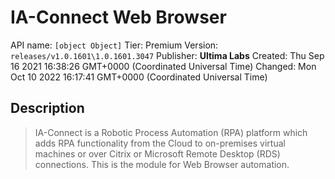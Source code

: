 # IA-Connect Web Browser
API name: `[object Object]`
Tier: Premium
Version: `releases/v1.0.1601\1.0.1601.3047`
Publisher: **Ultima Labs**
Created: Thu Sep 16 2021 16:38:26 GMT+0000 (Coordinated Universal Time)
Changed: Mon Oct 10 2022 16:17:41 GMT+0000 (Coordinated Universal Time)

## Description
> IA-Connect is a Robotic Process Automation (RPA) platform which adds RPA functionality from the Cloud to on-premises virtual machines or over Citrix or Microsoft Remote Desktop (RDS) connections. This is the module for Web Browser automation.
